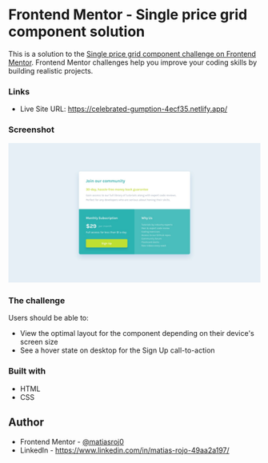 # Frontend Mentor - Single price grid component solution

This is a solution to the [Single price grid component challenge on Frontend Mentor](https://www.frontendmentor.io/challenges/single-price-grid-component-5ce41129d0ff452fec5abbbc). Frontend Mentor challenges help you improve your coding skills by building realistic projects. 

### Links

- Live Site URL: https://celebrated-gumption-4ecf35.netlify.app/

### Screenshot

![](./design/desktop-design.jpg)

### The challenge

Users should be able to:

- View the optimal layout for the component depending on their device's screen size
- See a hover state on desktop for the Sign Up call-to-action

### Built with

- HTML
- CSS

## Author

- Frontend Mentor - [@matiasroj0](https://www.frontendmentor.io/profile/matiasroj0)
- LinkedIn - https://www.linkedin.com/in/matias-rojo-49aa2a197/
